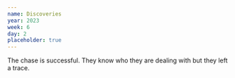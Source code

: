 ```yaml
---
name: Discoveries
year: 2023
week: 6
day: 2
placeholder: true
---
```


The chase is successful. They know who they are dealing with but they left a
trace.
